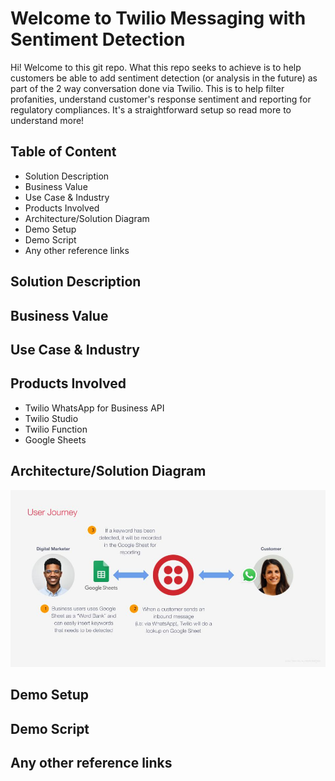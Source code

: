 # Welcome to Twilio Messaging with Sentiment Detection

Hi! Welcome to this git repo. What this repo seeks to achieve is to help customers be able to add sentiment detection (or analysis in the future) as part of the 2 way conversation done via Twilio. This is to help filter profanities, understand customer's response sentiment and reporting for regulatory compliances. It's a straightforward setup so read more to understand more!


## Table of Content
- Solution Description
- Business Value
- Use Case & Industry
- Products Involved
- Architecture/Solution Diagram
- Demo Setup
- Demo Script
- Any other reference links


## Solution Description


## Business Value

## Use Case & Industry

## Products Involved
- Twilio WhatsApp for Business API
- Twilio Studio
- Twilio Function
- Google Sheets

## Architecture/Solution Diagram
![This is an image](https://github.com/ctleow/sentimentdetection/blob/main/SolutionJourney.jpg)

## Demo Setup

## Demo Script

## Any other reference links



